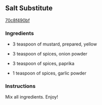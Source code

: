 ## Salt Substitute

[70c8f490bf](http://www.food.com/recipe/salt-substitute-478423)

### Ingredients

 - 3 teaspoon of mustard, prepared, yellow

 - 3 teaspoon of spices, onion powder

 - 3 teaspoon of spices, paprika

 - 1 teaspoon of spices, garlic powder

### Instructions

Mix all ingredients. Enjoy!